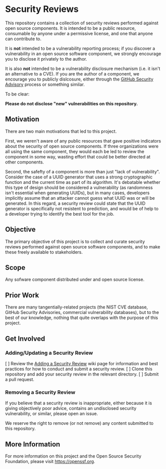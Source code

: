 # Security Reviews

This repository contains a collection of security reviews performed
against open source components. It is intended to be a public resource,
consumable by anyone under a permissive license, and one that anyone
can contribute to.

It is **not** intended to be a vulnerability reporting process; if you
discover a vulnerability in an open source software component, we
strongly encourage you to disclose it privately to the author.

It is also **not** intended to be a vulnerability disclosure mechanism
(i.e. it isn't an alternative to a CVE). If you are the author of a
component, we encourage you to publicly dislcosure, either through the
[GitHub Security Advisory](https://docs.github.com/en/free-pro-team@latest/github/managing-security-vulnerabilities/about-github-security-advisories)
process or something similar.

To be clear:

**Please do not disclose "new" vulnerabilities on this repository.**

## Motivation

There are two main motivations that led to this project.

First, we weren't aware of any public resources that gave positive
indicators about the security of open source components. If three
organizations were all using the same component, they would each be
led to review the component in some way, wasting effort that could
be better directed at other components.

Second, the safefty of a component is more than just "lack of
vulnerability". Consider the case of a UUID generator that uses a
strong cryptographic function and the current time as part of its
algorithm. It's debatable whether this type of design should
be considered a vulnerability (as randomness isn't essential when
generating UUIDs), but in many cases, developers implicitly
assume that an attacker cannot guess what UUID was or will be
generated. In this regard, a security review could state that the 
UUID generator is specifically not resistent to prediction, and
would be of help to a developer trying to identify the best tool
for the job.

## Objective

The primary objective of this project is to collect and curate
security reviews performed against open source software components,
and to make these freely available to stakeholders.

## Scope

Any sofware component distributed under and open source license.

## Prior Work

There are many tangentially-related projects (the NIST CVE database,
GitHub Security Advisories, commercial vulnerability databases), but
to the best of our knowledge, nothing that quite overlaps with the
purpose of this project.

## Get Involved

### Adding/Updating a Security Review

[ ] Review the [Adding a Security Review](#) wiki page for information
    and best practices for how to conduct and submit a security
    review.
[ ] Clone this repository and add your security review in the relevant
    directory.
[ ] Submit a pull request.

### Removing a Security Review

If you believe that a security review is inappropriate, either because
it is giving objectively poor advice, contains an undisclosed security
vulnerability, or similar, please open an issue.

We reserve the right to remove (or not remove) any content submitted
to this repository.

## More Information

For more information on this project and the Open Source Security
Foundation, please visit https://openssf.org.